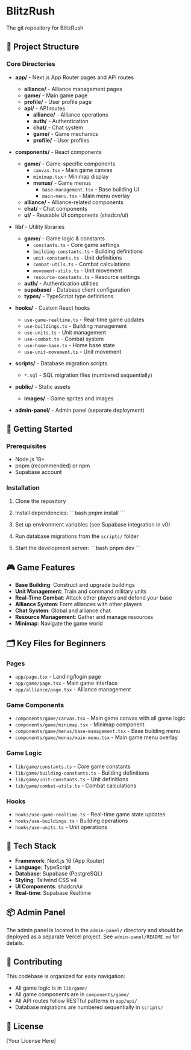 # BlitzRush

The git repository for BlitzRush

## 📁 Project Structure

### Core Directories

- **app/** - Next.js App Router pages and API routes
  - **alliance/** - Alliance management pages
  - **game/** - Main game page
  - **profile/** - User profile page
  - **api/** - API routes
    - **alliance/** - Alliance operations
    - **auth/** - Authentication
    - **chat/** - Chat system
    - **game/** - Game mechanics
    - **profile/** - User profiles

- **components/** - React components
  - **game/** - Game-specific components
    - `canvas.tsx` - Main game canvas
    - `minimap.tsx` - Minimap display
    - **menus/** - Game menus
      - `base-management.tsx` - Base building UI
      - `main-menu.tsx` - Main menu overlay
  - **alliance/** - Alliance-related components
  - **chat/** - Chat components
  - **ui/** - Reusable UI components (shadcn/ui)

- **lib/** - Utility libraries
  - **game/** - Game logic & constants
    - `constants.ts` - Core game settings
    - `building-constants.ts` - Building definitions
    - `unit-constants.ts` - Unit definitions
    - `combat-utils.ts` - Combat calculations
    - `movement-utils.ts` - Unit movement
    - `resource-constants.ts` - Resource settings
  - **auth/** - Authentication utilities
  - **supabase/** - Database client configuration
  - **types/** - TypeScript type definitions

- **hooks/** - Custom React hooks
  - `use-game-realtime.ts` - Real-time game updates
  - `use-buildings.ts` - Building management
  - `use-units.ts` - Unit management
  - `use-combat.ts` - Combat system
  - `use-home-base.ts` - Home base state
  - `use-unit-movement.ts` - Unit movement

- **scripts/** - Database migration scripts
  - `*.sql` - SQL migration files (numbered sequentially)

- **public/** - Static assets
  - **images/** - Game sprites and images

- **admin-panel/** - Admin panel (separate deployment)

## 🚀 Getting Started

### Prerequisites
- Node.js 18+ 
- pnpm (recommended) or npm
- Supabase account

### Installation

1. Clone the repository
2. Install dependencies:
   \`\`\`bash
   pnpm install
   \`\`\`

3. Set up environment variables (see Supabase integration in v0)

4. Run database migrations from the `scripts/` folder

5. Start the development server:
   \`\`\`bash
   pnpm dev
   \`\`\`

## 🎮 Game Features

- **Base Building**: Construct and upgrade buildings
- **Unit Management**: Train and command military units
- **Real-Time Combat**: Attack other players and defend your base
- **Alliance System**: Form alliances with other players
- **Chat System**: Global and alliance chat
- **Resource Management**: Gather and manage resources
- **Minimap**: Navigate the game world

## 🗂️ Key Files for Beginners

### Pages
- `app/page.tsx` - Landing/login page
- `app/game/page.tsx` - Main game interface
- `app/alliance/page.tsx` - Alliance management

### Game Components
- `components/game/canvas.tsx` - Main game canvas with all game logic
- `components/game/minimap.tsx` - Minimap component
- `components/game/menus/base-management.tsx` - Base building menu
- `components/game/menus/main-menu.tsx` - Main game menu overlay

### Game Logic
- `lib/game/constants.ts` - Core game constants
- `lib/game/building-constants.ts` - Building definitions
- `lib/game/unit-constants.ts` - Unit definitions
- `lib/game/combat-utils.ts` - Combat calculations

### Hooks
- `hooks/use-game-realtime.ts` - Real-time game state updates
- `hooks/use-buildings.ts` - Building operations
- `hooks/use-units.ts` - Unit operations

## 🔧 Tech Stack

- **Framework**: Next.js 16 (App Router)
- **Language**: TypeScript
- **Database**: Supabase (PostgreSQL)
- **Styling**: Tailwind CSS v4
- **UI Components**: shadcn/ui
- **Real-time**: Supabase Realtime

## 📦 Admin Panel

The admin panel is located in the `admin-panel/` directory and should be deployed as a separate Vercel project. See `admin-panel/README.md` for details.

## 🤝 Contributing

This codebase is organized for easy navigation:
- All game logic is in `lib/game/`
- All game components are in `components/game/`
- All API routes follow RESTful patterns in `app/api/`
- Database migrations are numbered sequentially in `scripts/`

## 📝 License

[Your License Here]
